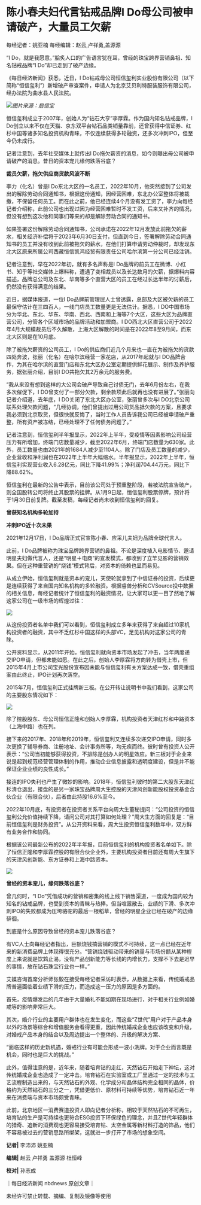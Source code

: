 # 陈小春夫妇代言钻戒品牌I Do母公司被申请破产，大量员工欠薪

每经记者：姚亚楠 每经编辑：赵云,卢祥勇,盖源源

“I Do，就是我愿意。”脍炙人口的广告语言犹在耳，曾经的珠宝跨界营销鼻祖、知名钻戒品牌“I Do”却已走到了破产边缘。

《每日经济新闻》获悉，近日，I
Do钻戒母公司恒信玺利实业股份有限公司（以下简称“恒信玺利”）新增破产审查案件，申请人为北京艾贝利特服装服饰有限公司，经办法院为曲水县人民法院。

![](https://inews.gtimg.com/newsapp_bt/0/15604668655/1000)_图片来源：启信宝_

恒信玺利成立于2007年，创始人为“钻石大亨”李厚霖。作为国内知名钻戒品牌，I
Do创立以来不仅在天猫、京东双平台钻石品类销量靠前，还曾获得中信证券、红杉中国等诸多知名投资机构青睐，不仅连续获得多轮融资，还多次冲刺IPO，但至今仍未成行。

记者注意到，去年社交媒体上就传出I Do拖欠薪资的消息，如今则曝出母公司被申请破产的消息。昔日的资本宠儿缘何跌落谷底？

**裁员欠薪，拖欠供应商货款风波不断**

李力（化名）曾是I
Do东北大区的一名员工，2022年10月，他突然接到了公司发出的解除劳动合同通知书，根据这份通知，因经营困难，东北办公室整体将被裁撤，不保留任何员工。而在此之前，他已经连续4个月没有发工资了，李力向每经记者介绍称，此前公司也出现过因为经营困难暂时不发工资，后来又补齐的情况，但没有想到这次他和同事们等来的却是解除劳动合同的通知书。

如果签署这份解除劳动合同通知书，公司承诺在2022年12月发放此前拖欠的薪水，相关经济补偿将于2023年6月30日支付，但直到今日，签署解除劳动合同通知书的员工并没有收到此前被拖欠的薪水，在他们打算申请劳动仲裁时，却发现东北大区原来所属公司西藏恒信凯鸿经贸有限责任公司哈尔滨第一分公司已经注销。

记者注意到，早在2022年初，就有多名声称是I
Do品牌的前员工在微博、小红书、知乎等社交媒体上爆料称，遭遇了变相裁员以及长达数月的欠薪，据爆料内容描述，品牌总公司及东北、华南等多个直营大区的员工在经过长达半年的讨薪后，仍然没有获得满意的结果。

近日，据媒体报道，一位I Do品牌前管理层人士曾透露，总部及大区被欠薪的员工最保守估计在三四百人，一线门店员工数量更是无法估计。据悉，I
DO中国市场分为华北、东北、华东、华南、西北、西南和上海等7个大区，这些大区为品牌直营公司，分管各个区域市场的品牌活动和加盟商。I
DO西北大区直营公司于2022年4月大规模裁员后不久解散，上海大区解散的时间是在2022年8至9月间，而东北大区则是在10月底。

除了被拖欠薪资的公司员工，I Do的供应商们近几个月来也一直在为被拖欠的货款四处奔波，张丽（化名）在哈尔滨经营一家花店，从2017年起就与I
DO品牌合作，为其在哈尔滨的直营门店和东北大区办公室定期提供鲜花展示、制作及养护服务，据张丽介绍，目前I DO共拖欠其2万余元的服务费。

“我从来没有想到这样的大公司会破产导致自己讨债无门，去年6月份左右，在我多次催促下，I
DO曾支付了一部分欠款，剩余款项此后就再也没有进展了。”张丽向记者介绍道，去年底，I DO关闭了东北大区办公室，张丽曾多次与I
DO北京公司联系处理欠款问题，“几经协调，他们曾提出过用公司货品抵欠款的方案，且要求我必须到北京取货，但很快就反悔了，当时工作人员告诉我公司已经被申请破产重整，所有资产被冻结，已经处理不了任何债务问题了。”

记者注意到，恒信玺利半年报显示，2022年上半年，受疫情等因素影响公司经营压力有所增加，终端门店数量减少，截至2022年6月，终端门店数量为630家。此外，员工数量也由2021年的1684人减少至1104人。除了门店及员工数量的减少，企业营收和净利润也在2022年上半年大幅缩水。半年报显示，2022年上半年，恒信玺利实现营业收入6.28亿元，同比下降41.99%；净利润704.44万元，同比下降88.62%。

恒信玺利在最新的公告中表示，目前该公司处于预重整阶段，若被法院宣告破产，则全国股转公司将终止其股票的挂牌。从1月9日起，恒信玺利股票停牌，预计将于1月30日前复牌。截至发稿，每经记者尚未收到恒信玺利的回复。

**曾获知名机构多轮加持**

**冲刺IPO近十次未果**

2021年12月17日，I Do品牌正式官宣陈小春、应采儿夫妇为品牌全球代言人。

此前，I
Do品牌被称为珠宝品牌跨界营销的鼻祖。不论是深度植入电影情节、邀请明星夫妇做代言人，还是“明星＋电商”的宣发模式，都收到了立竿见影的营销效果。但在这种重营销的“烧钱”模式背后，对资本的倚赖也显而易见。

从成立伊始，恒信玺利就是资本的宠儿，天使轮就拿到了中信证券的投资，后续更是连续获得了来自国内知名机构的多轮融资。根据睿兽分析和CVSource投中数据的相关信息，每经记者统计了恒信玺利的融资情况，让大家可以更一目了然地了解这家公司在一级市场的辉煌过往：

![](https://inews.gtimg.com/newsapp_bt/0/15604668656/1000)

从这份投资者名单中我们可以看到，恒信玺利成立多年来获得了来自超过10家机构投资者的融资，其中不乏红杉中国这样的头部VC，足见机构对这家公司的青睐。

公开资料显示，从2011年开始，恒信玺利就向资本市场发起了冲击，当年两度递交IPO申请，但都未能如愿。在此之后，创始人李厚霖将方向转为借壳上市，但2015年4月上市公司宝光股份宣布因未能与恒信玺利有关方案达成一致，借壳重组案由此终止，IPO计划再次落空。

2015年7月，恒信玺利正式挂牌新三板。在公开转让说明书中我们看到，这家公司的主要股东情况如下：

![](https://inews.gtimg.com/newsapp_bt/0/15604668657/1000)

除了控股股东、母公司恒信正隆和创始人李厚霖，机构投资者天津红杉和中路资本（上海中路）也在列。

接下来的2017年、2018年和2019年，恒信玺利又连续多次递交IPO申请，同时多次更换了辅导券商、注册地址、会计事务所等，均无疾而终。彼时曾有投资人公开表示：“公司当初能够获得投资，不排除是创办人的明星效应。新三板对于企业来说是起到规范经营管理体制的作用，推动企业信息披露和透明度建设，但是并不能保证企业业绩的良性成长。”

接连的IPO失利也产生了微妙的影响。2018年，恒信玺利彼时的第二大股东天津红杉清仓退出，接盘的是另一家珠宝品牌周大生控股的天津风创新能股权投资基金合伙企业（有限合伙），后者由此持股16.6%至今。

2022年10月底，有投资者在投资者关系平台向周大生董秘提问：“公司投资的恒信玺利公允价值持续下降，请问公司对其打算如何处理？”周大生方面的回复是：“目前恒信玺利是财务投资”。从公开资料来看，周大生投资恒信玺利数年中，双方鲜有业务合作和协同。

根据该公司最新公布的2022年半年报，目前恒信玺利的机构投资者名单如下。除了恒信正隆和李厚霖控股的有限合伙企业外，主要机构投资者目前还有周大生旗下的天津风创新能、东方证券和上海中路资本。

![](https://inews.gtimg.com/newsapp_bt/0/15604668658/1000)

**曾经的资本宠儿，缘何跌落谷底？**

曾几何时，“I
Do”凭借成功的营销和密集的线上线下销售渠道，一度成为国内较为知名的钻戒品牌，也受到资本的青睐与热捧。但当喧嚣散去，业绩的下滑、多次冲刺IPO的失败都成为压垮骆驼的最后一根稻草，曾经的明星企业已经在破产的边缘徘徊。

到底是什么原因导致曾经的资本宠儿跌落谷底？

有VC人士向每经记者指出，巨额烧钱搞营销的模式不可持续，这一点已经在近年来的新消费品牌上体现得很充分。“营销烧钱驱动带来的销量与市场份额从某种程度上来说就是饮鸩止渴，没有产品创新能力等长线的内增长力，支撑不下去是迟早的事情，放在钻石珠宝行业也一样。”

艾媒咨询首席分析师张毅在接受每经记者采访时表示，从数据上来看，传统婚戒品牌普遍面临着业绩下滑的压力，而造成这一压力的原因是多方面的。

首先，疫情爆发后的几年由于大量婚礼不能如期在现场进行，对于相关行业例如婚戒等的影响非常巨大。

其次，婚介行业的主要用户群体也在发生变化，而这些“Z世代”用户对于产品本身以外的场景等综合和增值服务会看得更重，因此传统婚戒企业也应该改变和升级，对婚戒产品本身的结合以及周边提出一个整体的、升级的解决方案、

“面临这样的历史新机遇，婚戒行业有可能会形成一波小洗牌。对于企业而言既是机会，同时也是巨大的挑战。”

此外，值得注意的是，近年来，随着培育钻的走红，天然钻石开始走下神坛，这对传统婚戒企业也造成了一定冲击。培育钻石在实验室或工厂里通过一定的技术与工艺流程制造出来的，与天然钻石的外观、化学成分和晶体结构完全相同的晶体，价格约为天然钻石的三分之一，凭借更低价、原材料可持续等优势，培育钻石近一年来在消费端与资本市场颇受青睐。

此前，北京地区一消费赛道投资人即向记者分析称，相较于天然钻石的不可再生，培育钻的生产是可持续也更符合ESG投资下环保绿色的理念，并且Z世代年轻群体的猎奇、追新的消费观也更容易接受培育钻、太空金属等新材料打造的饰品，他们不容易被过去的营销思路所绑架，这就进一步打开了市场的想象空间。

**记者|** 李沛沛 姚亚楠

**编辑|** 赵云 卢祥勇 盖源源 杜恒峰

**校对|** 孙志成

｜每日经济新闻 nbdnews 原创文章｜

未经许可禁止转载、摘编、复制及镜像等使用

